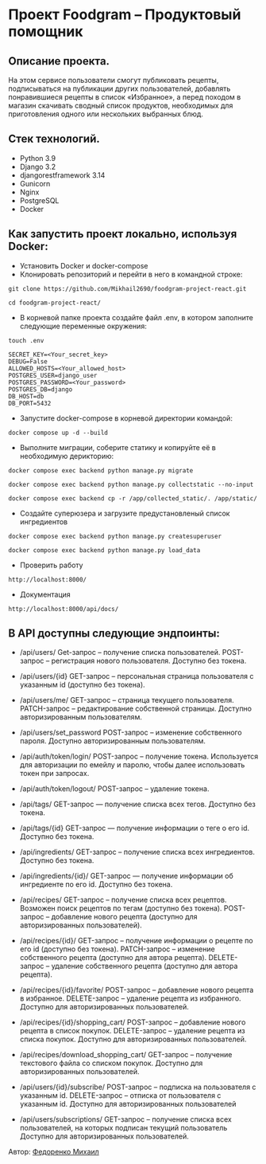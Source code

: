 # Проект Foodgram – Продуктовый помощник

## Описание проекта.

На этом сервисе пользователи смогут публиковать рецепты, подписываться на публикации других пользователей, добавлять понравившиеся рецепты в список «Избранное», а перед походом в магазин скачивать сводный список продуктов, необходимых для приготовления одного или нескольких выбранных блюд.

## Стек технологий.

- Python 3.9
- Django 3.2
- djangorestframework 3.14
- Gunicorn
- Nginx
- PostgreSQL
- Docker


## Как запустить проект локально, используя Docker:
- Установить Docker и docker-compose
- Клонировать репозиторий и перейти в него в командной строке:

```
git clone https://github.com/Mikhail2690/foodgram-project-react.git
```
```
cd foodgram-project-react/
```

- В корневой папке проекта создайте файл .env, в котором заполните следующие переменные окружения:
```
touch .env
```

```
SECRET_KEY=<Your_secret_key>
DEBUG=False
ALLOWED_HOSTS=<Your_allowed_host>
POSTGRES_USER=django_user
POSTGRES_PASSWORD=<Your_password>
POSTGRES_DB=django
DB_HOST=db
DB_PORT=5432
```

- Запустите docker-compose в корневой директории командой:

```
docker compose up -d --build
```

- Выполните миграции, соберите статику и копируйте её в необходимую дерикторию:

```
docker compose exec backend python manage.py migrate

docker compose exec backend python manage.py collectstatic --no-input

docker compose exec backend cp -r /app/collected_static/. /app/static/
```
- Создайте суперюзера и загрузите предустановленый список ингредиентов
```
docker compose exec backend python manage.py createsuperuser

docker compose exec backend python manage.py load_data
```
- Проверить работу
```
http://localhost:8000/
```
- Документация
```
http://localhost:8000/api/docs/
```
## В API доступны следующие эндпоинты:
- /api/users/ Get-запрос – получение списка пользователей. POST-запрос – регистрация нового пользователя. Доступно без токена.

- /api/users/{id} GET-запрос – персональная страница пользователя с указанным id (доступно без токена).

- /api/users/me/ GET-запрос – страница текущего пользователя. PATCH-запрос – редактирование собственной страницы. Доступно авторизированным пользователям.

- /api/users/set_password POST-запрос – изменение собственного пароля. Доступно авторизированным пользователям.

- /api/auth/token/login/ POST-запрос – получение токена. Используется для авторизации по емейлу и паролю, чтобы далее использовать токен при запросах.

- /api/auth/token/logout/ POST-запрос – удаление токена.

- /api/tags/ GET-запрос — получение списка всех тегов. Доступно без токена.

- /api/tags/{id} GET-запрос — получение информации о теге о его id. Доступно без токена.

- /api/ingredients/ GET-запрос – получение списка всех ингредиентов. Доступно без токена.

- /api/ingredients/{id}/ GET-запрос — получение информации об ингредиенте по его id. Доступно без токена.

- /api/recipes/ GET-запрос – получение списка всех рецептов. Возможен поиск рецептов по тегам (доступно без токена). POST-запрос – добавление нового рецепта (доступно для авторизированных пользователей).

- /api/recipes/{id}/ GET-запрос – получение информации о рецепте по его id (доступно без токена). PATCH-запрос – изменение собственного рецепта (доступно для автора рецепта). DELETE-запрос – удаление собственного рецепта (доступно для автора рецепта).

- /api/recipes/{id}/favorite/ POST-запрос – добавление нового рецепта в избранное. DELETE-запрос – удаление рецепта из избранного. Доступно для авторизированных пользователей.

- /api/recipes/{id}/shopping_cart/ POST-запрос – добавление нового рецепта в список покупок. DELETE-запрос – удаление рецепта из списка покупок. Доступно для авторизированных пользователей.

- /api/recipes/download_shopping_cart/ GET-запрос – получение текстового файла со списком покупок. Доступно для авторизированных пользователей.

- /api/users/{id}/subscribe/ POST-запрос – подписка на пользователя с указанным id. DELETE-запрос – отписка от пользователя с указанным id. Доступно для авторизированных пользователей

- /api/users/subscriptions/ GET-запрос – получение списка всех пользователей, на которых подписан текущий пользователь Доступно для авторизированных пользователей.

Автор: [Федоренко Михаил](https://github.com/Mikhail2690/)
